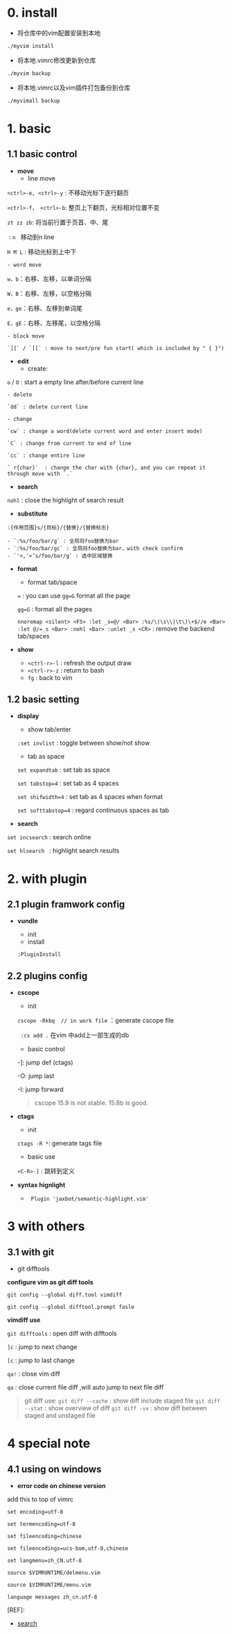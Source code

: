 # 0. install

- 将仓库中的vim配置安装到本地
```bash
./myvim install

```
- 将本地.vimrc修改更新到仓库
```bash
./myvim backup
```

- 将本地.vimrc以及vim插件打包备份到仓库
```bash
./myvimall backup
```

# 1. basic

## 1.1 basic control

- **move**
    - line move

`<ctrl>-e, <ctrl>-y` : 不移动光标下逐行翻页

`<ctrl>-f， <ctrl>-b`: 整页上下翻页，光标相对位置不变

`zt zz zb`: 将当前行置于页首、中、尾

`：n`   移动到n line

`H M L` : 移动光标到上中下

    - word move

`w，b`：右移、左移，以单词分隔

`W，B`：右移、左移，以空格分隔

`e，ge`：右移、左移到单词尾

`E，gE`：右移、左移尾，以空格分隔

    - block move

    `]]` / `[[` : move to next/pre fun start( which is included by " { }")

 - **edit**
    - create:

 `o` / `O` : start a empty line after/before current line

    - delete

    `dd` : delete current line
    
    - change

    `cw` : change a word(delete current word and enter insert mode)

    `C` : change from current to end of line

    `cc` : change entire line

    ` r{char}`  : change the char with {char}, and you can repeat it through move with `.`

- **search**

`nohl` : close the highlight of search result

- **substitute**

`:{作用范围}s/{目标}/{替换}/{替换标志}`

    - `:%s/foo/bar/g` : 全局将foo替换为bar
    - `:%s/foo/bar/gc` : 全局将foo替换为bar，with check confirm
    - `'<,'>’s/foo/bar/g` : 选中区域替换

- **format**
    - format tab/space

    `=` : you can use `gg=G` format all the page

    `gg=G` : format all the pages

    `nnoremap <silent> <F5> :let _s=@/ <Bar> :%s/\(\s\\|\t\)\+$//e <Bar> :let @/=_s <Bar> :nohl <Bar> :unlet _s <CR>` : remove the backend tab/spaces
 
 - **show**
    - `<ctrl-r>-l` : refresh the output draw
    -  `<ctrl-r>-z` : return to bash
    - `fg` : back to vim

## 1.2 basic setting
- **display**
    - show tab/enter

    `:set invlist` : toggle between show/not show
    
    - tab as space

    `set expandtab` : set tab as space

    `set tabstop=4` : set tab as 4 spaces

    `set shifwidth=4` : set tab as 4 spaces when format

    `set softtabstop=4` : regard continuous spaces as tab
    
 - **search**

 `set incsearch` : search online

 `set hlsearch ` : highlight search results

# 2. with plugin
## 2.1 plugin framwork config

- **vundle**
    - init
    - install

    `:PluginInstall`

## 2.2 plugins config

- **cscope**
    - init

    `cscope -Rkbq  // in work file` ：generate cscope file

    ` :cs add .` 在vim 中add上一部生成的db

    - basic control

    <C-R>-]: jump def (ctags)

    <C-R>-O: jump last

    <C-R>-I: jump forward

    > cscope 15.9 is not stable. 15.8b is good.
    
- **ctags**
    - init

    `ctags -R *`: generate tags file
    
    - basic use

    `<C-R>-]` : 跳转到定义

- **syntax hignlight**
    - ` Plugin 'jaxbot/semantic-highlight.vim'`


# 3 with others

## 3.1 with git

- git difftools

**configure vim as git diff tools**

`git config --global diff.tool vimdiff`

`git config --global difftool.prompt fasle`

**vimdiff use**

`git difftools` : open diff with difftools

`]c` : jump to next change

`[c` : jump to last change

`qa!` : close vim diff

`qa` : close current file diff ,will auto jump to next file diff

> git diff use:
> `git diff --cache` : show diff include staged file
> `git diff --stat`  : show overview of diff
> `git diff -vv` : show diff between staged and unstaged file


# 4 special note
## 4.1 using on windows
- **error code on chinese version**

add this to top of vimrc

```
set encoding=utf-8

set termencoding=utf-8

set fileencoding=chinese

set fileencodings=ucs-bom,utf-8,chinese

set langmenu=zh_CN.utf-8

source $VIMRUNTIME/delmenu.vim

source $VIMRUNTIME/menu.vim

language messages zh_cn.utf-8
```
[REF]:
- [search](https://harttle.land/2016/08/08/vim-search-in-file.html)
